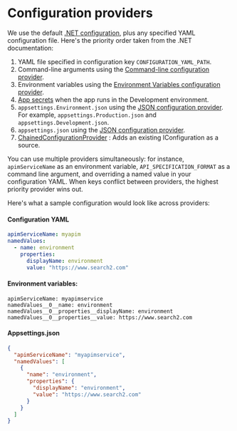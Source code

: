 # Configuration providers
We use the default [.NET configuration](https://learn.microsoft.com/en-us/dotnet/core/extensions/configuration#configure-console-apps), plus any specified YAML configuration file. Here's the priority order taken from the .NET documentation:

1. YAML file specified in configuration key ``CONFIGURATION_YAML_PATH``.
2. Command-line arguments using the [Command-line configuration provider](https://learn.microsoft.com/en-us/dotnet/core/extensions/configuration-providers#command-line-configuration-provider).
3. Environment variables using the [Environment Variables configuration provider](https://learn.microsoft.com/en-us/dotnet/core/extensions/configuration-providers#environment-variable-configuration-provider).
4. [App secrets](https://learn.microsoft.com/en-us/aspnet/core/security/app-secrets) when the app runs in the Development environment.
5. ``appsettings.Environment.json`` using the [JSON configuration provider](https://learn.microsoft.com/en-us/dotnet/core/extensions/configuration-providers#file-configuration-provider). For example, ``appsettings.Production.json`` and ``appsettings.Development.json``.
6. ``appsettings.json`` using the [JSON configuration provider](https://learn.microsoft.com/en-us/dotnet/core/extensions/configuration-providers#file-configuration-provider).
7. [ChainedConfigurationProvider](https://learn.microsoft.com/en-us/dotnet/api/microsoft.extensions.configuration.chainedconfigurationsource) : Adds an existing IConfiguration as a source.

You can use multiple providers simultaneously: for instance, ``apimServiceName`` as an environment variable, ``API_SPECIFICATION_FORMAT`` as a command line argument, and overriding a named value in your configuration YAML. When keys conflict between providers, the highest priority provider wins out.

Here's what a sample configuration would look like across providers:
#### Configuration YAML
```yaml
apimServiceName: myapim
namedValues:
  - name: environment
    properties:
      displayName: environment
      value: "https://www.search2.com"
```

#### Environment variables:
```
apimServiceName: myapimservice
namedValues__0__name: environment
namedValues__0__properties__displayName: environment
namedValues__0__properties__value: https://www.search2.com
```

#### Appsettings.json
```json
{
  "apimServiceName": "myapimservice",
  "namedValues": [
    {
      "name": "environment",
      "properties": {
        "displayName": "environment",
        "value": "https://www.search2.com"
      }
    }
  ]
}
```